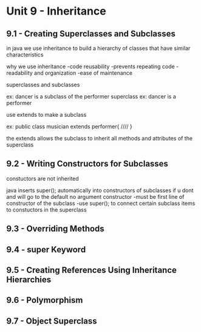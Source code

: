 # Unit 9 - Inheritance

## 9.1 - Creating Superclasses and Subclasses

in java we use inheritance to build a hierarchy of classes that have similar characteristics

why we use inheritance
-code reusability
-prevents repeating code
-readability and organization
-ease of maintenance

superclasses and subclasses

ex: dancer is a subclass of the performer superclass
ex: dancer is a performer

use extends to make a subclass

ex: public class musician extends performer{
    ////
}

the extends allows the subclass to inherit all methods and attributes of the superclass 

## 9.2 - Writing Constructors for Subclasses

constuctors are not inherited

java inserts super(); automatically into constructors of subclasses if u dont and will go to the default no argument constructor
-must be first line of constructor of the subclass
-use super(); to connect certain subclass items to constuctors in the superclass

## 9.3 - Overriding Methods



## 9.4 - super Keyword

## 9.5 - Creating References Using Inheritance Hierarchies

## 9.6 - Polymorphism

## 9.7 - Object Superclass
